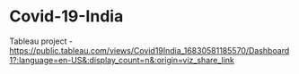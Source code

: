 # Covid-19-India
Tableau project - https://public.tableau.com/views/Covid19India_16830581185570/Dashboard1?:language=en-US&:display_count=n&:origin=viz_share_link
